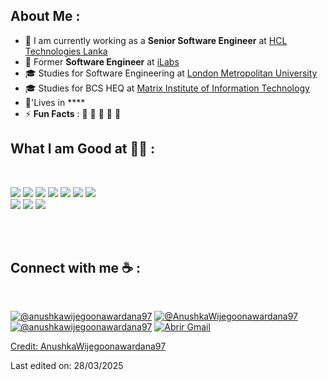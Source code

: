 

## About Me :
- 🏢 I am currently working as a **Senior Software Engineer** at [HCL Technologies Lanka](https://hclsrilanka.com/contact-us/)
- 🏢 Former **Software Engineer** at [iLabs](https://www.ilabs.lk/)
- 🎓 Studies for Software Engineering at [London Metropolitan University](https://www.londonmet.ac.uk/)
- 🎓 Studies for BCS HEQ at [Matrix Institute of Information Technology](http://www.matrix-edu.com/)
- 🏡'Lives in ****
- ⚡ **Fun Facts** : 🍕 🏉 🏏 🎥 🚞



## What I am Good at 🧑‍💻 :

<br>

<img src="https://img.icons8.com/color/48/000000/html-5--v1.png"/> <img src="https://img.icons8.com/color/48/000000/css3.png"/>  <img src="https://img.icons8.com/color/48/000000/javascript--v1.png"/>
<img src="https://github.com/user-attachments/assets/d5acec3f-1af6-4342-80fe-92ff4f98a098"/> <img src="https://img.icons8.com/office/48/000000/react.png"/> 
<img src="https://img.icons8.com/color/48/000000/java-coffee-cup-logo--v1.png"/> 
<img src="https://github.com/user-attachments/assets/392a2bf7-0d51-455b-bd47-f13dc71ed27e"/>  
<img src="https://github.com/user-attachments/assets/d5d27c66-40d5-48cb-b605-7afa6d13625d"/> 
<img src="https://img.icons8.com/fluency/48/000000/wordpress.png"/> <img src="https://img.icons8.com/color/48/000000/mysql-logo.png"/> 


<br>



<br>

## Connect with me ☕ :

<br>

[![@anushkawijegoonawardana97](https://img.icons8.com/fluency/48/000000/instagram-new.png "@anushkawijegoonawardana97")](https://www.instagram.com/ernestopazoliva/) [![@AnushkaWijegoonawardana97](https://img.icons8.com/fluency/48/000000/facebook.png "@AnushkaWijegoonawardana97")](https://www.facebook.com/profile.php?id=100008981370961) [![@anushkawijegoonawardana97](https://img.icons8.com/fluency/48/000000/linkedin.png "@anushkawijegoonawardana97")](https://www.linkedin.com/in/ernesto-paz-oliva-ab74a021a/) <a href="https://mail.google.com/mail/?view=cm&fs=1&to=ernestopazoliva@gmail.com" target="_blank">
    <img src="https://img.icons8.com/fluency/48/000000/apple-mail.png" alt="Abrir Gmail">



Credit: [AnushkaWijegoonawardana97](https://github.com/AnushkaWijegoonawardana97)

Last edited on: 28/03/2025

